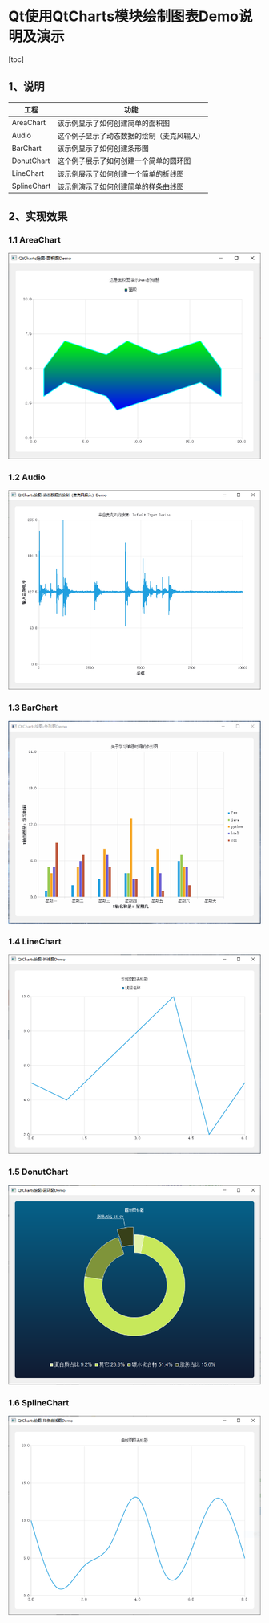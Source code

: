 # Qt使用QtCharts模块绘制图表Demo说明及演示

[toc]



## 1、说明

| 工程        | 功能                                       |
| ----------- | ------------------------------------------ |
| AreaChart   | 该示例显示了如何创建简单的面积图           |
| Audio       | 这个例子显示了动态数据的绘制（麦克风输入） |
| BarChart    | 该示例显示了如何创建条形图                 |
| DonutChart  | 这个例子展示了如何创建一个简单的圆环图     |
| LineChart   | 该示例展示了如何创建一个简单的折线图       |
| SplineChart | 该示例演示了如何创建简单的样条曲线图       |



## 2、实现效果

### 1.1 AreaChart

![image-20220425003919970](QtCharts.assets/image-20220425003919970.png)

### 1.2 Audio

![image-20220425003959893](QtCharts.assets/image-20220425003959893.png)

### 1.3 BarChart

![BarChart](QtCharts.assets/BarChart.gif)

### 1.4 LineChart

![image-20220428211944287](QtCharts.assets/image-20220428211944287.png)



### 1.5 DonutChart

![image-20220501141454183](QtCharts.assets/image-20220501141454183.png)

### 1.6 SplineChart

![image-20220501141335238](QtCharts.assets/image-20220501141335238.png)